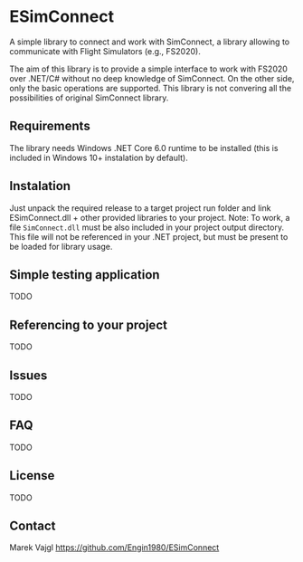 # ESimConnect

A simple library to connect and work with SimConnect, a library allowing to communicate with Flight Simulators (e.g., FS2020).

The aim of this library is to provide a simple interface to work with FS2020 over .NET/C# without no deep knowledge of SimConnect. On the other side, only the basic operations are supported. This library is not convering all the possibilities of original SimConnect library.

## Requirements

The library needs Windows .NET Core 6.0 runtime to be installed (this is included in Windows 10+ instalation by default).

## Instalation

Just unpack the required release to a target project run folder and link ESimConnect.dll + other provided libraries to your project.
Note: To work, a file `SimConnect.dll` must be also included in your project output directory. This file will not be referenced in your .NET project, but must be present to be loaded for library usage.

## Simple testing application

TODO

## Referencing to your project

TODO

## Issues

TODO

## FAQ

TODO

## License

TODO

## Contact

Marek Vajgl
https://github.com/Engin1980/ESimConnect

